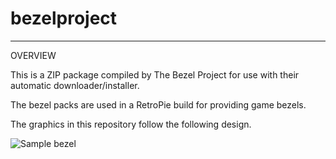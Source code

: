 # bezelproject

-------
OVERVIEW

This is a ZIP package compiled by The Bezel Project for use with their automatic downloader/installer.

The bezel packs are used in a RetroPie build for providing game bezels.

The graphics in this repository follow the following design.

![Sample bezel](https://github.com/thebezelproject/bezelproject-SuperGrafx/blob/master/retroarch/overlay/GameBezels/SuperGrafx/1941%20-%20Counter%20Attack%20(Japan).png?raw=true)

